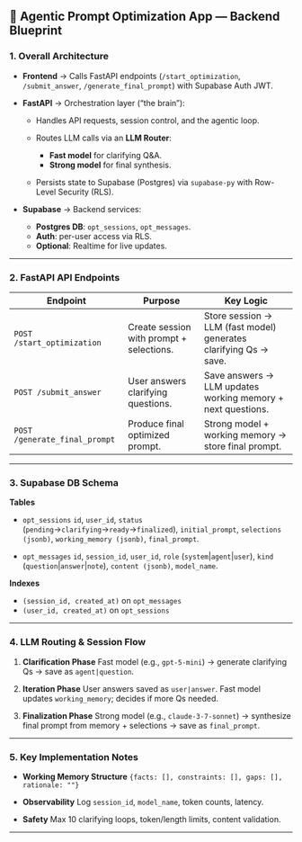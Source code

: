 ## 🧠 Agentic Prompt Optimization App — Backend Blueprint

### 1. **Overall Architecture**

* **Frontend** → Calls FastAPI endpoints (`/start_optimization`, `/submit_answer`, `/generate_final_prompt`) with Supabase Auth JWT.

* **FastAPI** → Orchestration layer (“the brain”):

  * Handles API requests, session control, and the agentic loop.
  * Routes LLM calls via an **LLM Router**:

    * **Fast model** for clarifying Q\&A.
    * **Strong model** for final synthesis.
  * Persists state to Supabase (Postgres) via `supabase-py` with Row-Level Security (RLS).

* **Supabase** → Backend services:

  * **Postgres DB**: `opt_sessions`, `opt_messages`.
  * **Auth**: per-user access via RLS.
  * **Optional**: Realtime for live updates.

---

### 2. **FastAPI API Endpoints**

| Endpoint                      | Purpose                                  | Key Logic                                                        |
| ----------------------------- | ---------------------------------------- | ---------------------------------------------------------------- |
| `POST /start_optimization`    | Create session with prompt + selections. | Store session → LLM (fast model) generates clarifying Qs → save. |
| `POST /submit_answer`         | User answers clarifying questions.       | Save answers → LLM updates working memory + next questions.      |
| `POST /generate_final_prompt` | Produce final optimized prompt.          | Strong model + working memory → store final prompt.              |

---

### 3. **Supabase DB Schema**

**Tables**

* `opt_sessions`
  `id`, `user_id`, `status` (`pending`→`clarifying`→`ready`→`finalized`),
  `initial_prompt`, `selections (jsonb)`, `working_memory (jsonb)`, `final_prompt`.

* `opt_messages`
  `id`, `session_id`, `user_id`, `role` (`system`|`agent`|`user`),
  `kind` (`question`|`answer`|`note`), `content (jsonb)`, `model_name`.

**Indexes**

* `(session_id, created_at)` on `opt_messages`
* `(user_id, created_at)` on `opt_sessions`

---

### 4. **LLM Routing & Session Flow**

1. **Clarification Phase**
   Fast model (e.g., `gpt-5-mini`) → generate clarifying Qs → save as `agent|question`.

2. **Iteration Phase**
   User answers saved as `user|answer`.
   Fast model updates `working_memory`; decides if more Qs needed.

3. **Finalization Phase**
   Strong model (e.g., `claude-3-7-sonnet`) → synthesize final prompt from memory + selections → save as `final_prompt`.

---

### 5. **Key Implementation Notes**

* **Working Memory Structure**
  `{facts: [], constraints: [], gaps: [], rationale: ""}`

* **Observability**
  Log `session_id`, `model_name`, token counts, latency.

* **Safety**
  Max 10 clarifying loops, token/length limits, content validation.

---
